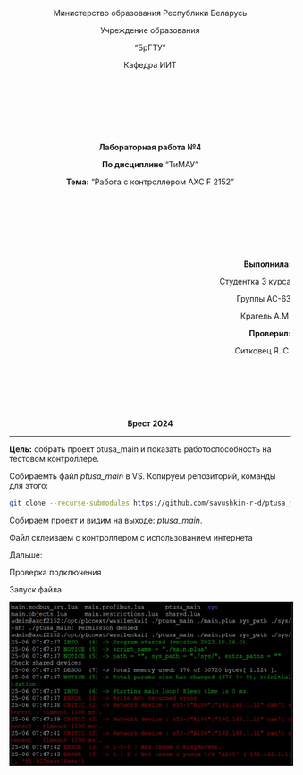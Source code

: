 <p align="center">Министерство образования Республики Беларусь</p>
<p align="center">Учреждение образования</p>
<p align="center">“БрГТУ”</p>
<p align="center">Кафедра ИИТ</p>
<br><br><br><br><br><br>
<p align="center"><strong>Лабораторная работа №4</strong></p>
<p align="center"><strong>По дисциплине</strong> “ТиМАУ”</p>
<p align="center"><strong>Тема:</strong> “Работа с контроллером AXC F 2152”</p>
<br><br><br><br><br><br>
<p align="right"><strong>Выполнила</strong>:</p>
<p align="right">Студентка 3 курса</p>
<p align="right">Группы АС-63</p>
<p align="right">Крагель А.М.</p>
<p align="right"><strong>Проверил:</strong></p>
<p align="right">Ситковец Я. С.</p>
<br><br><br><br><br>
<p align="center"><strong>Брест 2024</strong></p>

---
<p> <strong>Цель:</strong> собрать проект ptusa_main и показать работоспособность на тестовом контроллере.</p>

<p>Собираемть файл <em>ptusa_main</em> в VS. Копируем репозиторий, команды для этого:</p>

 ``` bash
git clone --recurse-submodules https://github.com/savushkin-r-d/ptusa_main.git
```

<p>Собираем проект и видим на выходе: <em>ptusa_main</em>.</p>

<p>Файл склеиваем с контроллером с использованием интернета</p>

<p>Дальше:</p>
<p>Проверка подключения</p>
<p>Запуск файла</p>

<p align="center"><img style='border:2px solid #000000' src="./images/result.png"/>